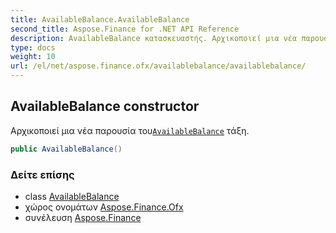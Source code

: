 ```yaml
---
title: AvailableBalance.AvailableBalance
second_title: Aspose.Finance for .NET API Reference
description: AvailableBalance κατασκευαστής. Αρχικοποιεί μια νέα παρουσία τουAvailableBalance τάξη.
type: docs
weight: 10
url: /el/net/aspose.finance.ofx/availablebalance/availablebalance/
---
```

## AvailableBalance constructor

Αρχικοποιεί μια νέα παρουσία του[`AvailableBalance`](../) τάξη.

```csharp
public AvailableBalance()
```

### Δείτε επίσης

* class [AvailableBalance](../)
* χώρος ονομάτων [Aspose.Finance.Ofx](../../availablebalance/)
* συνέλευση [Aspose.Finance](../../../)


